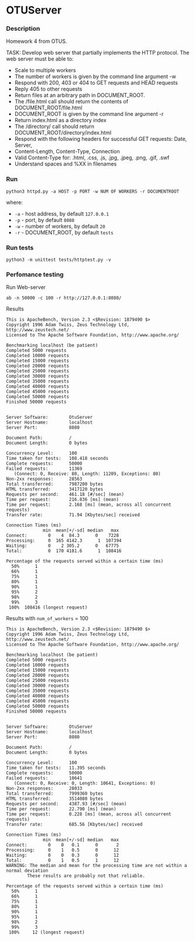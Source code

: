 # OTUServer

### Description
Homework 4 from OTUS.

TASK: Develop web server that partially implements the HTTP protocol.
The web server must be able to:
- Scale to multiple workers
- The number of workers is given by the command line argument -w
- Respond with 200, 403 or 404 to GET requests and HEAD requests
- Reply 405 to other requests
- Return files at an arbitrary path in DOCUMENT_ROOT.
- The /file.html call should return the contents of DOCUMENT_ROOT/file.html
- DOCUMENT_ROOT is given by the command line argument -r
- Return index.html as a directory index
- The /directory/ call should return DOCUMENT_ROOT/directory/index.html
- Respond with the following headers for successful GET requests: Date, Server,
- Content-Length, Content-Type, Connection
- Valid Content-Type for: .html, .css, .js, .jpg, .jpeg, .png, .gif, .swf
- Understand spaces and %XX in filenames

### Run
```commandline
python3 httpd.py -a HOST -p PORT -w NUM OF WORKERS -r DOCUMENTROOT 
```
where:
- `-a` - host address, by default `127.0.0.1`
- `-p` - port, by default `8080`
- `-w` - number of workers, by default `20`
- `-r` - DOCUMENT_ROOT, by default `tests`

### Run tests
```commandline
python3 -m unittest tests/httptest.py -v
```

### Perfomance testing
Run Web-server

```commandline
ab -n 50000 -c 100 -r http://127.0.0.1:8080/
```

Results
```commandline
This is ApacheBench, Version 2.3 <$Revision: 1879490 $>
Copyright 1996 Adam Twiss, Zeus Technology Ltd, http://www.zeustech.net/
Licensed to The Apache Software Foundation, http://www.apache.org/

Benchmarking localhost (be patient)
Completed 5000 requests
Completed 10000 requests
Completed 15000 requests
Completed 20000 requests
Completed 25000 requests
Completed 30000 requests
Completed 35000 requests
Completed 40000 requests
Completed 45000 requests
Completed 50000 requests
Finished 50000 requests


Server Software:        OtuServer
Server Hostname:        localhost
Server Port:            8080

Document Path:          /
Document Length:        0 bytes

Concurrency Level:      100
Time taken for tests:   108.418 seconds
Complete requests:      50000
Failed requests:        11369
   (Connect: 0, Receive: 80, Length: 11209, Exceptions: 80)
Non-2xx responses:      28563
Total transferred:      7987200 bytes
HTML transferred:       3417120 bytes
Requests per second:    461.18 [#/sec] (mean)
Time per request:       216.836 [ms] (mean)
Time per request:       2.168 [ms] (mean, across all concurrent requests)
Transfer rate:          71.94 [Kbytes/sec] received

Connection Times (ms)
              min  mean[+/-sd] median   max
Connect:        0    4  84.3      0    7228
Processing:     0  165 4142.3      1  107394
Waiting:        0    2 305.2      0   67775
Total:          0  170 4181.6      1  108416

Percentage of the requests served within a certain time (ms)
  50%      1
  66%      1
  75%      1
  80%      1
  90%      1
  95%      2
  98%      2
  99%      3
 100%  108416 (longest request)
```
Results with `num_of_workers` = 100
```commandline
This is ApacheBench, Version 2.3 <$Revision: 1879490 $>
Copyright 1996 Adam Twiss, Zeus Technology Ltd, http://www.zeustech.net/
Licensed to The Apache Software Foundation, http://www.apache.org/

Benchmarking localhost (be patient)
Completed 5000 requests
Completed 10000 requests
Completed 15000 requests
Completed 20000 requests
Completed 25000 requests
Completed 30000 requests
Completed 35000 requests
Completed 40000 requests
Completed 45000 requests
Completed 50000 requests
Finished 50000 requests


Server Software:        OtuServer
Server Hostname:        localhost
Server Port:            8080

Document Path:          /
Document Length:        0 bytes

Concurrency Level:      100
Time taken for tests:   11.395 seconds
Complete requests:      50000
Failed requests:        10641
   (Connect: 0, Receive: 0, Length: 10641, Exceptions: 0)
Non-2xx responses:      28033
Total transferred:      7999360 bytes
HTML transferred:       3514080 bytes
Requests per second:    4387.93 [#/sec] (mean)
Time per request:       22.790 [ms] (mean)
Time per request:       0.228 [ms] (mean, across all concurrent requests)
Transfer rate:          685.56 [Kbytes/sec] received

Connection Times (ms)
              min  mean[+/-sd] median   max
Connect:        0    0   0.1      0       2
Processing:     0    1   0.5      0      12
Waiting:        0    0   0.3      0      12
Total:          0    1   0.5      1      12
WARNING: The median and mean for the processing time are not within a normal deviation
        These results are probably not that reliable.

Percentage of the requests served within a certain time (ms)
  50%      1
  66%      1
  75%      1
  80%      1
  90%      1
  95%      1
  98%      2
  99%      3
 100%     12 (longest request)
```